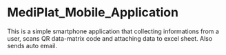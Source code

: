 # MediPlat_Mobile_Application
This is a simple smartphone application that collecting informations from a user, scans QR data-matrix code and attaching data to excel sheet. Also sends auto email.
